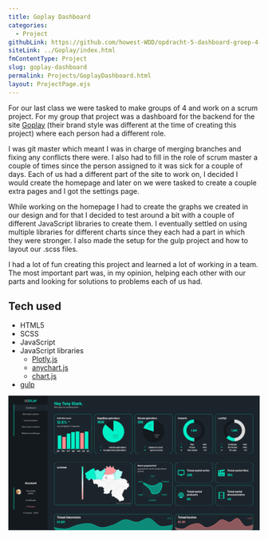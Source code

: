 ```yaml
---
title: Goplay Dashboard
categories:
  - Project
githubLink: https://github.com/howest-WDD/opdracht-5-dashboard-groep-4-goplay
siteLink: ../Goplay/index.html
fmContentType: Project
slug: goplay-dashboard
permalink: Projects/GoplayDashboard.html
layout: ProjectPage.ejs
---
```


<section class="c-project__about">

For our last class we were tasked to make groups of 4 and work on a scrum project. For my group that project was a dashboard for the backend for the site [Goplay](https://www.goplay.be/) (their brand style was different at the time of creating this project) where each person had a different role.

I was git master which meant I was in charge of merging branches and fixing any conflicts there were. I also had to fill in the role of scrum master a couple of times since the person assigned to it was sick for a couple of days. Each of us had a different part of the site to work on, I decided I would create the homepage and later on we were tasked to create a couple extra pages and I got the settings page.

While working on the homepage I had to create the graphs we created in our design and for that I decided to test around a bit with a couple of different JavaScript libraries to create them. I eventually settled on using multiple libraries for different charts since they each had a part in which they were stronger. I also made the setup for the gulp project and how to layout our .scss files.

I had a lot of fun creating this project and learned a lot of working in a team. The most important part was, in my opinion, helping each other with our parts and looking for solutions to problems each of us had.

</section>

<section class="c-project__tech">

## Tech used

- HTML5
- SCSS
- JavaScript
- JavaScript libraries
  - [Plotly.js](https://plotly.com/javascript/)
  - [anychart.js](https://www.anychart.com/)
  - [chart.js](https://www.chartjs.org/)
- [gulp](https://gulpjs.com/)

</section>

<section class="c-project__image">

<img src="../../assets/images/GoplayDashboard.png" alt="Goplay Dashboard" />

</section>
